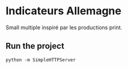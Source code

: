 # Indicateurs Allemagne
Small multiple inspiré par les productions print.

## Run the project
`python -m SimpleHTTPServer`
